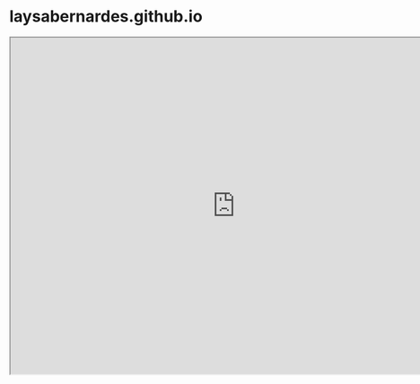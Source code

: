 # laysabernardes.github.io
<iframe src="https://laysabernardes.github.io/atelie-simone-rocha/)https://laysabernardes.github.io/atelie-simone-rocha/" width="800" height="600"></iframe>
